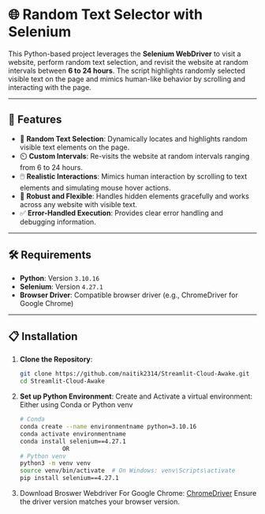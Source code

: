 # 🌐 Random Text Selector with Selenium

This Python-based project leverages the **Selenium WebDriver** to visit a website, perform random text selection, and revisit the website at random intervals between **6 to 24 hours**. The script highlights randomly selected visible text on the page and mimics human-like behavior by scrolling and interacting with the page.

---

## 🚀 Features

- 🎯 **Random Text Selection**: Dynamically locates and highlights random visible text elements on the page.
- ⏲️ **Custom Intervals**: Re-visits the website at random intervals ranging from 6 to 24 hours.
- 🖱️ **Realistic Interactions**: Mimics human interaction by scrolling to text elements and simulating mouse hover actions.
- 🔧 **Robust and Flexible**: Handles hidden elements gracefully and works across any website with visible text.
- ✅ **Error-Handled Execution**: Provides clear error handling and debugging information.

---

## 🛠️ Requirements

- **Python**: Version `3.10.16`  
- **Selenium**: Version `4.27.1`
- **Browser Driver**: Compatible browser driver (e.g., ChromeDriver for Google Chrome)

---

## 📋 Installation

1. **Clone the Repository**:
   ```bash
   git clone https://github.com/naitik2314/Streamlit-Cloud-Awake.git
   cd Streamlit-Cloud-Awake

2. **Set up Python Environment**: Create and Activate a virtual environment:
   Either using Conda or Python venv
   ```bash
   # Conda
   conda create --name environmentname python=3.10.16
   conda activate environmentname
   conda install selenium==4.27.1
               OR
   # Python venv
   python3 -m venv venv
   source venv/bin/activate  # On Windows: venv\Scripts\activate
   pip install selenium==4.27.1

3. Download Broswer Webdriver
   For Google Chrome: [ChromeDriver](https://developer.chrome.com/docs/chromedriver/downloads)
   Ensure the driver version matches your browser version.
   
